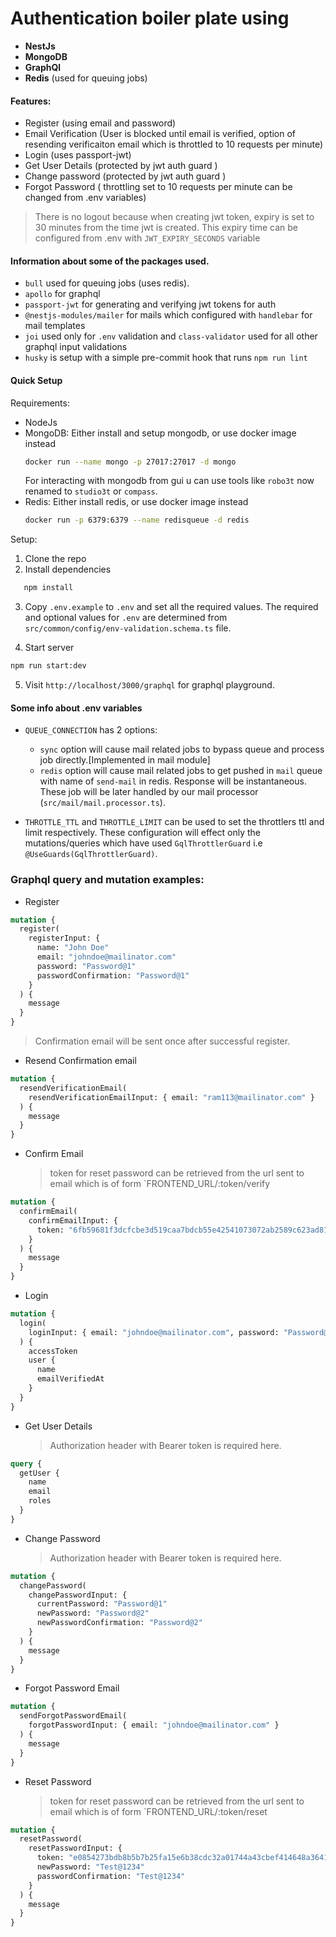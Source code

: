 # Authentication boiler plate using

- **NestJs**
- **MongoDB**
- **GraphQl**
- **Redis** (used for queuing jobs)

#### Features:

- Register (using email and password)
- Email Verification (User is blocked until email is verified, option of resending verificaiton email which is throttled to 10 requests per minute)
- Login (uses passport-jwt)
- Get User Details (protected by jwt auth guard )
- Change password (protected by jwt auth guard )
- Forgot Password ( throttling set to 10 requests per minute can be changed from .env variables)

> There is no logout because when creating jwt token, expiry is set to 30 minutes from the time jwt is created. This expiry time can be configured from .env with `JWT_EXPIRY_SECONDS` variable

#### Information about some of the packages used.

- `bull` used for queuing jobs (uses redis).
- `apollo` for graphql
- `passport-jwt` for generating and verifying jwt tokens for auth
- `@nestjs-modules/mailer` for mails which configured with `handlebar` for mail templates
- `joi` used only for `.env` validation and `class-validator` used for all other graphql input validations
- `husky` is setup with a simple pre-commit hook that runs `npm run lint`

#### Quick Setup

Requirements:

- NodeJs
- MongoDB: Either install and setup mongodb, or use docker image instead
  ```bash
  docker run --name mongo -p 27017:27017 -d mongo
  ```
  For interacting with mongodb from gui u can use tools like `robo3t` now renamed to `studio3t` or `compass`.
- Redis: Either install redis, or use docker image instead
  ```bash
  docker run -p 6379:6379 --name redisqueue -d redis
  ```

Setup:

1. Clone the repo
2. Install dependencies

```bash
   npm install
```

3. Copy `.env.example` to `.env` and set all the required values. The required and optional values for `.env` are determined from `src/common/config/env-validation.schema.ts` file.

4. Start server

```bash
npm run start:dev
```

5. Visit `http://localhost/3000/graphql` for graphql playground.

#### Some info about .env variables

- `QUEUE_CONNECTION` has 2 options:

  - `sync` option will cause mail related jobs to bypass queue and process job directly.[Implemented in mail module]
  - `redis` option will cause mail related jobs to get pushed in `mail` queue with name of `send-mail` in redis. Response will be instantaneous. These job will be later handled by our mail processor (`src/mail/mail.processor.ts`).

- `THROTTLE_TTL` and `THROTTLE_LIMIT` can be used to set the throttlers ttl and limit respectively. These configuration will effect only the mutations/queries which have used `GqlThrottlerGuard` i.e ` @UseGuards(GqlThrottlerGuard)`.

### Graphql query and mutation examples:

- Register

```graphql
mutation {
  register(
    registerInput: {
      name: "John Doe"
      email: "johndoe@mailinator.com"
      password: "Password@1"
      passwordConfirmation: "Password@1"
    }
  ) {
    message
  }
}
```

> Confirmation email will be sent once after successful register.

- Resend Confirmation email

```graphql
mutation {
  resendVerificationEmail(
    resendVerificationEmailInput: { email: "ram113@mailinator.com" }
  ) {
    message
  }
}
```

- Confirm Email
  > token for reset password can be retrieved from the url sent to email which is of form `FRONTEND_URL/:token/verify

```graphql
mutation {
  confirmEmail(
    confirmEmailInput: {
      token: "6fb59681f3dcfcbe3d519caa7bdcb55e42541073072ab2589c623ad8112e1a3a"
    }
  ) {
    message
  }
}
```

- Login

```graphql
mutation {
  login(
    loginInput: { email: "johndoe@mailinator.com", password: "Password@1" }
  ) {
    accessToken
    user {
      name
      emailVerifiedAt
    }
  }
}
```

- Get User Details
  > Authorization header with Bearer token is required here.

```graphql
query {
  getUser {
    name
    email
    roles
  }
}
```

- Change Password
  > Authorization header with Bearer token is required here.

```graphql
mutation {
  changePassword(
    changePasswordInput: {
      currentPassword: "Password@1"
      newPassword: "Password@2"
      newPasswordConfirmation: "Password@2"
    }
  ) {
    message
  }
}
```

- Forgot Password Email

```graphql
mutation {
  sendForgotPasswordEmail(
    forgotPasswordInput: { email: "johndoe@mailinator.com" }
  ) {
    message
  }
}
```

- Reset Password
  > token for reset password can be retrieved from the url sent to email which is of form `FRONTEND_URL/:token/reset

```graphql
mutation {
  resetPassword(
    resetPasswordInput: {
      token: "e0854273bdb8b5b7b25fa15e6b38cdc32a01744a43cbef414648a364155d840d"
      newPassword: "Test@1234"
      passwordConfirmation: "Test@1234"
    }
  ) {
    message
  }
}
```
